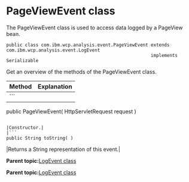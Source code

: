 # PageViewEvent class

The PageViewEvent class is used to access data logged by a PageView bean.

```
public class com.ibm.wcp.analysis.event.PageViewEvent extends com.ibm.wcp.analysis.event.LogEvent
                                                      implements Serializable

```

Get an overview of the methods of the PageViewEvent class.

|Method|Explanation|
|------|-----------|
|```
public PageViewEvent( HttpServletRequest request )
```

|Constructor.|
|```
public String toString( )
```

|Returns a String representation of this event.|

**Parent topic:**[LogEvent class](../pzn/pzn_logevent_class.md)

**Parent topic:**[LogEvent class](../pzn/pzn_logevent_class.md)

